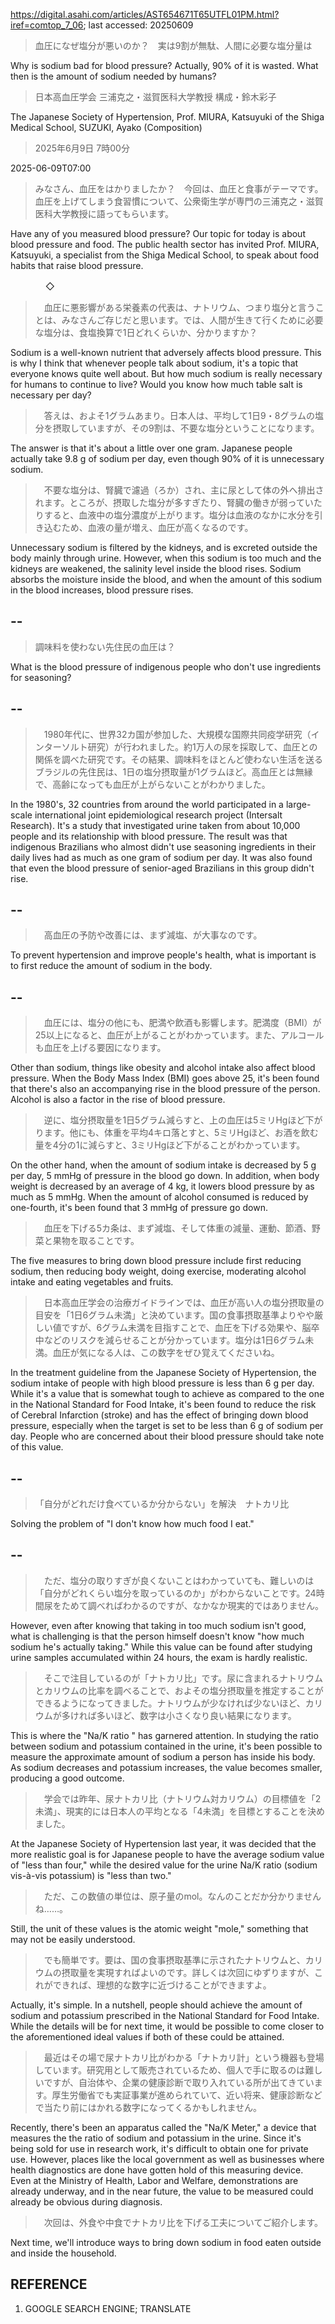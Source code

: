 https://digital.asahi.com/articles/AST654671T65UTFL01PM.html?iref=comtop_7_06; last accessed: 20250609

> 血圧になぜ塩分が悪いのか？　実は9割が無駄、人間に必要な塩分量は

Why is sodium bad for blood pressure? Actually, 90% of it is wasted. What then is the amount of sodium needed by humans?

> 日本高血圧学会 三浦克之・滋賀医科大学教授 構成・鈴木彩子

The Japanese Society of Hypertension, Prof. MIURA, Katsuyuki of the Shiga Medical School, SUZUKI, Ayako (Composition)

> 2025年6月9日 7時00分

2025-06-09T07:00

> みなさん、血圧をはかりましたか？　今回は、血圧と食事がテーマです。血圧を上げてしまう食習慣について、公衆衛生学が専門の三浦克之・滋賀医科大学教授に語ってもらいます。

Have any of you measured blood pressure? Our topic for today is about blood pressure and food. The public health sector has invited Prof. MIURA, Katsuyuki, a specialist from the Shiga Medical School, to speak about food habits that raise blood pressure.

　　　　◇

> 　血圧に悪影響がある栄養素の代表は、ナトリウム、つまり塩分と言うことは、みなさんご存じだと思います。では、人間が生きて行くために必要な塩分は、食塩換算で1日どれくらいか、分かりますか？

Sodium is a well-known nutrient that adversely affects blood pressure. This is why I think that whenever people talk about sodium, it's a topic that everyone knows quite well about. But how much sodium is really necessary for humans to continue to live? Would you know how much table salt is necessary per day?

> 　答えは、およそ1グラムあまり。日本人は、平均して1日9・8グラムの塩分を摂取していますが、その9割は、不要な塩分ということになります。

The answer is that it's about a little over one gram. Japanese people actually take 9.8 g of sodium per day, even though 90% of it is unnecessary sodium.

> 　不要な塩分は、腎臓で濾過（ろか）され、主に尿として体の外へ排出されます。ところが、摂取した塩分が多すぎたり、腎臓の働きが弱っていたりすると、血液中の塩分濃度が上がります。塩分は血液のなかに水分を引き込むため、血液の量が増え、血圧が高くなるのです。

Unnecessary sodium is filtered by the kidneys, and is excreted outside the body mainly through urine. However, when this sodium is too much and the kidneys are weakened, the salinity level inside the blood rises. Sodium absorbs the moisture inside the blood, and when the amount of this sodium in the blood increases, blood pressure rises.

## --

> 調味料を使わない先住民の血圧は？

What is the blood pressure of indigenous people who don't use ingredients for seasoning?

## --

> 　1980年代に、世界32カ国が参加した、大規模な国際共同疫学研究（インターソルト研究）が行われました。約1万人の尿を採取して、血圧との関係を調べた研究です。その結果、調味料をほとんど使わない生活を送るブラジルの先住民は、1日の塩分摂取量が1グラムほど。高血圧とは無縁で、高齢になっても血圧が上がらないことがわかりました。

In the 1980's, 32 countries from around the world participated in a large-scale international joint epidemiological research project (Intersalt Research). It's a study that investigated urine taken from about 10,000 people and its relationship with blood pressure. The result was that indigenous Brazilians who almost didn't use seasoning ingredients in their daily lives had as much as one gram of sodium per day. It was also found that even the blood pressure of senior-aged Brazilians in this group didn't rise. 

## --

> 　高血圧の予防や改善には、まず減塩、が大事なのです。

To prevent hypertension and improve people's health, what is important is to first reduce the amount of sodium in the body.

## --

> 　血圧には、塩分の他にも、肥満や飲酒も影響します。肥満度（BMI）が25以上になると、血圧が上がることがわかっています。また、アルコールも血圧を上げる要因になります。

Other than sodium, things like obesity and alcohol intake also affect blood pressure. When the Body Mass Index (BMI) goes above 25, it's been found that there's also an accompanying rise in the blood pressure of the person. Alcohol is also a factor in the rise of blood pressure.

> 　逆に、塩分摂取量を1日5グラム減らすと、上の血圧は5ミリHgほど下がります。他にも、体重を平均4キロ落とすと、5ミリHgほど、お酒を飲む量を4分の1に減らすと、3ミリHgほど下がることがわかっています。

On the other hand, when the amount of sodium intake is decreased by 5 g per day, 5 mmHg of pressure in the blood go down. In addition, when body weight is decreased by an average of 4 kg, it lowers blood pressure by as much as 5 mmHg. When the amount of alcohol consumed is reduced by one-fourth, it's been found that 3 mmHg of pressure go down. 

> 　血圧を下げる5カ条は、まず減塩、そして体重の減量、運動、節酒、野菜と果物を取ることです。

The five measures to bring down blood pressure include first reducing sodium, then reducing body weight, doing exercise, moderating alcohol intake and eating vegetables and fruits.

> 　日本高血圧学会の治療ガイドラインでは、血圧が高い人の塩分摂取量の目安を「1日6グラム未満」と決めています。国の食事摂取基準よりやや厳しい値ですが、6グラム未満を目指すことで、血圧を下げる効果や、脳卒中などのリスクを減らせることが分かっています。塩分は1日6グラム未満。血圧が気になる人は、この数字をぜひ覚えてくださいね。

In the treatment guideline from the Japanese Society of Hypertension, the sodium intake of people with high blood pressure is less than 6 g per day. While it's a value that is somewhat tough to achieve as compared to the one in the National Standard for Food Intake, it's been found to reduce the risk of Cerebral Infarction (stroke) and has the effect of bringing down blood pressure, especially when the target is set to be less than 6 g of sodium per day. People who are concerned about their blood pressure should take note of this value.

## --

> 「自分がどれだけ食べているか分からない」を解決　ナトカリ比

Solving the problem of "I don't know how much food I eat."

## --

> 　ただ、塩分の取りすぎが良くないことはわかっていても、難しいのは「自分がどれくらい塩分を取っているのか」がわからないことです。24時間尿をためて調べればわかるのですが、なかなか現実的ではありません。

However, even after knowing that taking in too much sodium isn't good, what is challenging is that the person himself doesn't know "how much sodium he's actually taking." While this value can be found after studying urine samples accumulated within 24 hours, the exam is hardly realistic.

> 　そこで注目しているのが「ナトカリ比」です。尿に含まれるナトリウムとカリウムの比率を調べることで、およその塩分摂取量を推定することができるようになってきました。ナトリウムが少なければ少ないほど、カリウムが多ければ多いほど、数字は小さくなり良い結果になります。

This is where the "Na/K ratio " has garnered attention. In studying the ratio between sodium and potassium contained in the urine, it's been possible to measure the approximate amount of sodium a person has inside his body. As sodium decreases and potassium increases, the value becomes smaller, producing a good outcome.

> 　学会では昨年、尿ナトカリ比（ナトリウム対カリウム）の目標値を「2未満」、現実的には日本人の平均となる「4未満」を目標とすることを決めました。

At the Japanese Society of Hypertension last year, it was decided that the more realistic goal is for Japanese people to have the average sodium value of "less than four," while the desired value for the urine Na/K ratio (sodium vis-à-vis potassium) is "less than two."

> 　ただ、この数値の単位は、原子量のmol。なんのことだか分かりませんね……。

Still, the unit of these values is the atomic weight "mole," something that may not be easily understood.

> 　でも簡単です。要は、国の食事摂取基準に示されたナトリウムと、カリウムの摂取量を実現すればよいのです。詳しくは次回にゆずりますが、これができれば、理想的な数字に近づけることができますよ。

Actually, it's simple. In a nutshell, people should achieve the amount of sodium and potassium prescribed in the National Standard for Food Intake. While the details will be for next time, it would be possible to come closer to the aforementioned ideal values if both of these could be attained.

> 　最近はその場で尿ナトカリ比がわかる「ナトカリ計」という機器も登場しています。研究用として販売されているため、個人で手に取るのは難しいですが、自治体や、企業の健康診断で取り入れている所が出てきています。厚生労働省でも実証事業が進められていて、近い将来、健康診断などで当たり前にはかれる数字になってくるかもしれません。

Recently, there's been an apparatus called the "Na/K Meter," a device that measures the the ratio of sodium and potassium in the urine. Since it's being sold for use in research work, it's difficult to obtain one for private use. However, places like the local government as well as businesses where health diagnostics are done have gotten hold of this measuring device. Even at the Ministry of Health, Labor and Welfare, demonstrations are already underway, and in the near future, the value to be measured could already be obvious during diagnosis.

> 　次回は、外食や中食でナトカリ比を下げる工夫についてご紹介します。

Next time, we'll introduce ways to bring down sodium in food eaten outside and inside the household.

## REFERENCE

1) GOOGLE SEARCH ENGINE; TRANSLATE